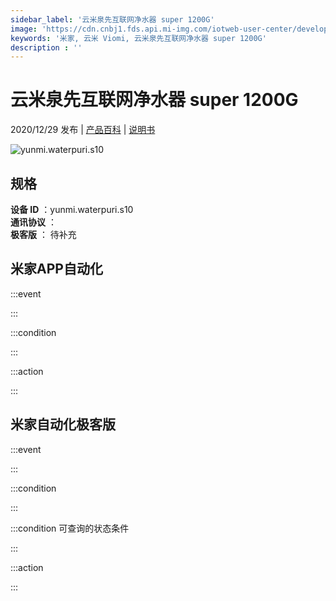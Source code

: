 ```yaml
---
sidebar_label: '云米泉先互联网净水器 super 1200G'
image: 'https://cdn.cnbj1.fds.api.mi-img.com/iotweb-user-center/developer_1679048938279BuWzEJ4T.png?GalaxyAccessKeyId=AKVGLQWBOVIRQ3XLEW&Expires=9223372036854775807&Signature=UNFKJEi5/3lwMC5BD2q5m4C2+7Q='
keywords: '米家, 云米 Viomi, 云米泉先互联网净水器 super 1200G'
description : ''
---
```

# 云米泉先互联网净水器 super 1200G

2020/12/29 发布 | [产品百科](https://home.mi.com/webapp/content/baike/product/index.html?model=yunmi.waterpuri.s10/) | [说明书](https://home.mi.com/views/introduction.html?model=yunmi.waterpuri.s10&region=cn)

![yunmi.waterpuri.s10](https://cdn.cnbj1.fds.api.mi-img.com/iotweb-user-center/developer_1679048938279BuWzEJ4T.png?GalaxyAccessKeyId=AKVGLQWBOVIRQ3XLEW&Expires=9223372036854775807&Signature=UNFKJEi5/3lwMC5BD2q5m4C2+7Q=)

## 规格  
> 
**设备 ID** ：yunmi.waterpuri.s10  
**通讯协议** ：  
**极客版**  ： 待补充 


## 米家APP自动化  

:::event  

:::

:::condition  

:::

:::action   

:::

## 米家自动化极客版  

:::event  

:::

:::condition  

:::

:::condition 可查询的状态条件  

:::

:::action  

:::

        
